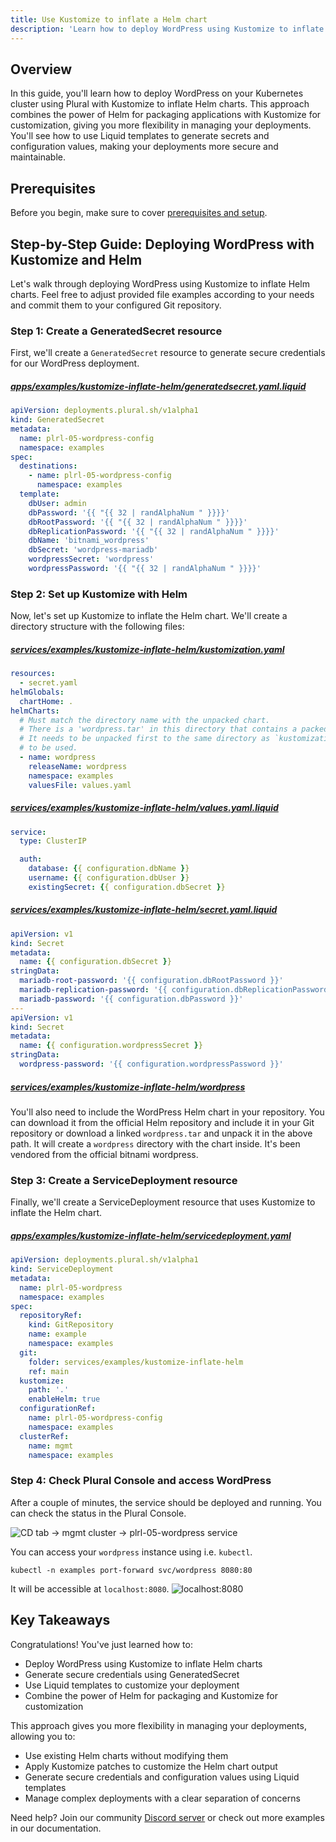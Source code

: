 ```yaml
---
title: Use Kustomize to inflate a Helm chart
description: 'Learn how to deploy WordPress using Kustomize to inflate Helm charts, combining the power of Helm for packaging and Kustomize for customization'
---
```

## Overview
In this guide, you'll learn how to deploy WordPress on your Kubernetes cluster using Plural with Kustomize to inflate Helm charts.
This approach combines the power of Helm for packaging applications with Kustomize for customization, giving you more flexibility
in managing your deployments. You'll see how to use Liquid templates to generate secrets and configuration values, making your
deployments more secure and maintainable.

## Prerequisites

Before you begin, make sure to cover [prerequisites and setup](../#prerequisites).

## Step-by-Step Guide: Deploying WordPress with Kustomize and Helm
Let's walk through deploying WordPress using Kustomize to inflate Helm charts. Feel free to adjust provided file
examples according to your needs and commit them to your configured Git repository.

### Step 1: Create a GeneratedSecret resource
First, we'll create a `GeneratedSecret` resource to generate secure credentials for our WordPress deployment.

##### [apps/examples/kustomize-inflate-helm/generatedsecret.yaml.liquid](#TODO)
```yaml
apiVersion: deployments.plural.sh/v1alpha1
kind: GeneratedSecret
metadata:
  name: plrl-05-wordpress-config
  namespace: examples
spec:
  destinations:
    - name: plrl-05-wordpress-config
      namespace: examples
  template:
    dbUser: admin
    dbPassword: '{{ "{{ 32 | randAlphaNum " }}}}'
    dbRootPassword: '{{ "{{ 32 | randAlphaNum " }}}}'
    dbReplicationPassword: '{{ "{{ 32 | randAlphaNum " }}}}'
    dbName: 'bitnami_wordpress'
    dbSecret: 'wordpress-mariadb'
    wordpressSecret: 'wordpress'
    wordpressPassword: '{{ "{{ 32 | randAlphaNum " }}}}'
```

### Step 2: Set up Kustomize with Helm
Now, let's set up Kustomize to inflate the Helm chart. We'll create a directory structure with the following files:

##### [services/examples/kustomize-inflate-helm/kustomization.yaml](#TODO)
```yaml
resources:
  - secret.yaml
helmGlobals:
  chartHome: .
helmCharts:
  # Must match the directory name with the unpacked chart.
  # There is a 'wordpress.tar' in this directory that contains a packed chart.
  # It needs to be unpacked first to the same directory as `kustomization.yaml`
  # to be used.
  - name: wordpress
    releaseName: wordpress
    namespace: examples
    valuesFile: values.yaml
```

##### [services/examples/kustomize-inflate-helm/values.yaml.liquid](#TODO)
```yaml
service:
  type: ClusterIP

  auth:
    database: {{ configuration.dbName }}
    username: {{ configuration.dbUser }}
    existingSecret: {{ configuration.dbSecret }}
```

##### [services/examples/kustomize-inflate-helm/secret.yaml.liquid](#TODO)
```yaml
apiVersion: v1
kind: Secret
metadata:
  name: {{ configuration.dbSecret }}
stringData:
  mariadb-root-password: '{{ configuration.dbRootPassword }}'
  mariadb-replication-password: '{{ configuration.dbReplicationPassword }}'
  mariadb-password: '{{ configuration.dbPassword }}'
---
apiVersion: v1
kind: Secret
metadata:
  name: {{ configuration.wordpressSecret }}
stringData:
  wordpress-password: '{{ configuration.wordpressPassword }}'
```

##### [services/examples/kustomize-inflate-helm/wordpress](#TODO)
You'll also need to include the WordPress Helm chart in your repository. You can download it from the official Helm repository and include it in your Git repository
or download a linked `wordpress.tar` and unpack it in the above path. It will create a `wordpress` directory with the chart inside. It's been vendored from the official 
bitnami wordpress.

### Step 3: Create a ServiceDeployment resource
Finally, we'll create a ServiceDeployment resource that uses Kustomize to inflate the Helm chart.

##### [apps/examples/kustomize-inflate-helm/servicedeployment.yaml](#TODO)
```yaml
apiVersion: deployments.plural.sh/v1alpha1
kind: ServiceDeployment
metadata:
  name: plrl-05-wordpress
  namespace: examples
spec:
  repositoryRef:
    kind: GitRepository
    name: example
    namespace: examples
  git:
    folder: services/examples/kustomize-inflate-helm
    ref: main
  kustomize:
    path: '.'
    enableHelm: true
  configurationRef:
    name: plrl-05-wordpress-config
    namespace: examples
  clusterRef:
    name: mgmt
    namespace: examples
```

### Step 4: Check Plural Console and access WordPress
After a couple of minutes, the service should be deployed and running. You can check the status in the Plural Console.

![](/assets/examples/plrl-05-console.png 'CD tab -> mgmt cluster -> plrl-05-wordpress service')

You can access your `wordpress` instance using i.e. `kubectl`.
```shell
kubectl -n examples port-forward svc/wordpress 8080:80
```

It will be accessible at `localhost:8080`.
![](/assets/examples/plrl-05-wordpress.png 'localhost:8080')

## Key Takeaways
Congratulations! You've just learned how to:
- Deploy WordPress using Kustomize to inflate Helm charts
- Generate secure credentials using GeneratedSecret
- Use Liquid templates to customize your deployment
- Combine the power of Helm for packaging and Kustomize for customization

This approach gives you more flexibility in managing your deployments, allowing you to:
- Use existing Helm charts without modifying them
- Apply Kustomize patches to customize the Helm chart output
- Generate secure credentials and configuration values using Liquid templates
- Manage complex deployments with a clear separation of concerns

Need help? Join our community [Discord server](https://discord.com/invite/bEBAMXV64s) or check out more examples in our documentation.
